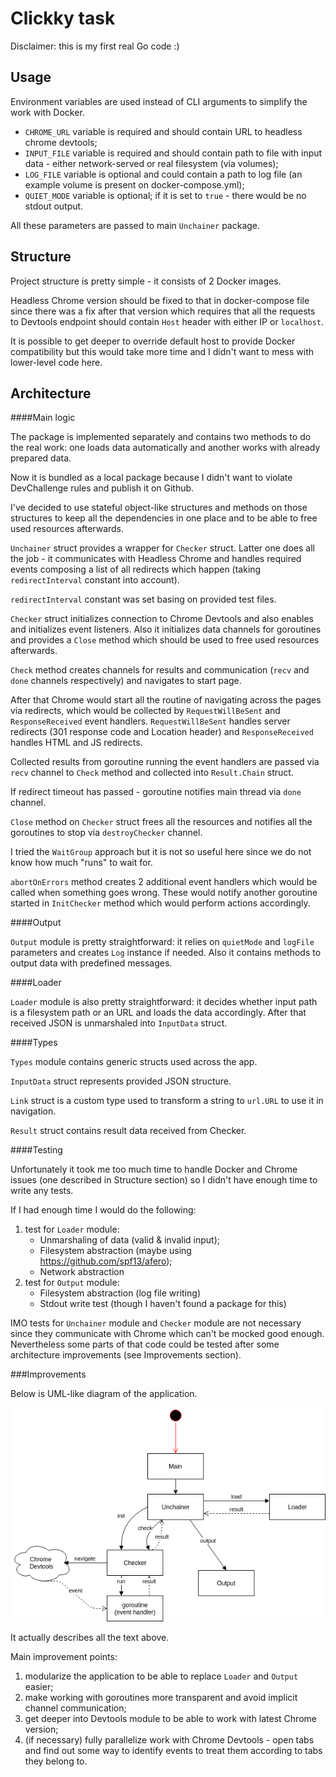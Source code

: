Clickky task
======

Disclaimer: this is my first real Go code :)

Usage
------

Environment variables are used instead of CLI arguments to simplify the work with Docker.

- `CHROME_URL` variable is required and should contain URL to headless chrome devtools;
- `INPUT_FILE` variable is required and should contain path to file with input data - either network-served or real filesystem (via volumes);
- `LOG_FILE` variable is optional and could contain a path to log file (an example volume is present on docker-compose.yml);
- `QUIET_MODE` variable is optional; if it is set to `true` - there would be no stdout output. 

All these parameters are passed to main `Unchainer` package.

Structure
------

Project structure is pretty simple - it consists of 2 Docker images. 

Headless Chrome version should be fixed to that in docker-compose file since there was a fix after that version which requires that all the requests to Devtools endpoint should contain `Host` header with either IP or `localhost`.

It is possible to get deeper to override default host to provide Docker compatibility but this would take more time and I didn't want to mess with lower-level code here.

Architecture
------

####Main logic

The package is implemented separately and contains two methods to do the real work: one loads data automatically and another works with already prepared data.

Now it is bundled as a local package because I didn't want to violate DevChallenge rules and publish it on Github.

I've decided to use stateful object-like structures and methods on those structures to keep all the dependencies in one place and to be able to free used resources afterwards.

`Unchainer` struct provides a wrapper for `Checker` struct. Latter one does all the job - it communicates with Headless Chrome and handles required events composing a list of all redirects which happen (taking `redirectInterval` constant into account).

`redirectInterval` constant was set basing on provided test files.

`Checker` struct initializes connection to Chrome Devtools and also enables and initializes event listeners.
Also it initializes data channels for goroutines and provides a `Close` method which should be used to free used resources afterwards.

`Check` method creates channels for results and communication (`recv` and `done` channels respectively) and navigates to start page.
 
After that Chrome would start all the routine of navigating across the pages via redirects, which would be collected by `RequestWillBeSent` and `ResponseReceived` event handlers.
`RequestWillBeSent` handles server redirects (301 response code and Location header) and `ResponseReceived` handles HTML and JS redirects.

Collected results from goroutine running the event handlers are passed via `recv` channel to `Check` method and collected into `Result.Chain` struct.

If redirect timeout has passed - goroutine notifies main thread via `done` channel.

`Close` method on `Checker` struct frees all the resources and notifies all the goroutines to stop via `destroyChecker` channel.

I tried the `WaitGroup` approach but it is not so useful here since we do not know how much "runs" to wait for.

`abortOnErrors` method creates 2 additional event handlers which would be called when something goes wrong. These would notify another goroutine started in `InitChecker` method which would perform actions accordingly.

####Output

`Output` module is pretty straightforward: it relies on `quietMode` and `logFile` parameters and creates `Log` instance if needed. Also it contains methods to output data with predefined messages.

####Loader

`Loader` module is also pretty straightforward: it decides whether input path is a filesystem path or an URL and loads the data accordingly. After that received JSON is unmarshaled into `InputData` struct.

####Types

`Types` module contains generic structs used across the app.

`InputData` struct represents provided JSON structure.

`Link` struct is a custom type used to transform a string to `url.URL` to use it in navigation.

`Result` struct contains result data received from Checker.

####Testing

Unfortunately it took me too much time to handle Docker and Chrome issues (one described in Structure section) so I didn't have enough time to write any tests.

If I had enough time I would do the following:
1. test for `Loader` module:
    * Unmarshaling of data (valid & invalid input);
    * Filesystem abstraction (maybe using https://github.com/spf13/afero);
    * Network abstraction
2. test for `Output` module:
    * Filesystem abstraction (log file writing)
    * Stdout write test (though I haven't found a package for this)

IMO tests for `Unchainer` module and `Checker` module are not necessary since they communicate with Chrome which can't be mocked good enough. 
Nevertheless some parts of that code could be tested after some architecture improvements (see Improvements section).

###Improvements

Below is UML-like diagram of the application.

![diagram](challenge.png)

It actually describes all the text above.

Main improvement points:
1. modularize the application to be able to replace `Loader` and `Output` easier;
2. make working with goroutines more transparent and avoid implicit channel communication;
3. get deeper into Devtools module to be able to work with latest Chrome version;
4. (if necessary) fully parallelize work with Chrome Devtools - open tabs and find out some way to identify events to treat them according to tabs they belong to.